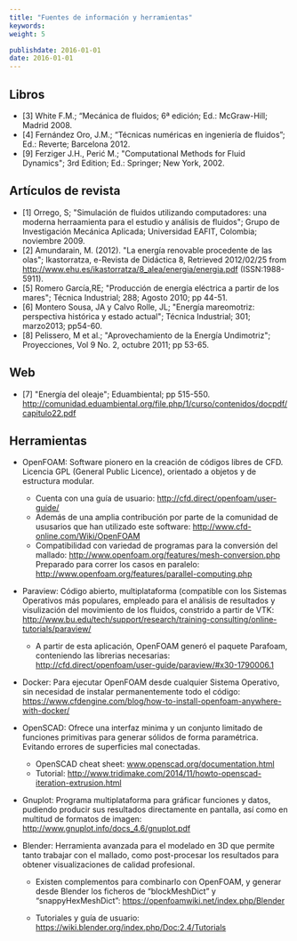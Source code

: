 ```yaml
---
title: "Fuentes de información y herramientas"
keywords: 
weight: 5

publishdate: 2016-01-01
date: 2016-01-01
---
```


<!--more-->

## Libros
* [3] White F.M.; “Mecánica de fluidos; 6ª edición; Ed.: McGraw-Hill; Madrid 2008.
* [4] Fernández Oro, J.M.; “Técnicas numéricas en ingeniería de fluidos”; Ed.: Reverte; Barcelona 2012.
* [9] Ferziger J.H., Perić M.; "Computational Methods for Fluid Dynamics"; 3rd Edition; Ed.: Springer; New York, 2002.

## Artículos de revista
* [1] Orrego, S; "Simulación de fluidos utilizando computadores: una moderna herraamienta para el estudio y análisis de fluidos"; Grupo de Investigación Mecánica Aplicada; Universidad EAFIT, Colombia; noviembre 2009.
* [2] Amundarain, M. (2012). "La energía renovable procedente de las olas"; Ikastorratza, e-Revista de Didáctica 8, Retrieved 2012/02/25 from http://www.ehu.es/ikastorratza/8_alea/energia/energia.pdf (ISSN:1988-5911).
* [5] Romero García,RE; "Producción de energía eléctrica a partir de los mares"; Técnica Industrial; 288; Agosto 2010; pp 44-51.
* [6] Montero Sousa, JA y Calvo Rolle, JL; "Energía mareomotriz: perspectiva histórica y estado actual"; Técnica Industrial; 301; marzo2013; pp54-60.
* [8] Pelissero, M et al.; "Aprovechamiento de la Energía Undimotriz"; Proyecciones, Vol 9 No. 2, octubre 2011; pp 53-65.

## Web
* [7] "Energía del oleaje"; Eduambiental; pp 515-550. http://comunidad.eduambiental.org/file.php/1/curso/contenidos/docpdf/capitulo22.pdf

## Herramientas
- OpenFOAM:  Software pionero en la creación de códigos libres de CFD. Licencia GPL (General Public Licence), orientado a objetos y de estructura modular.
  - Cuenta con una guía de usuario: http://cfd.direct/openfoam/user-guide/
  - Además de una amplia contribución por parte de la comunidad de ususarios que han utilizado este software: http://www.cfd-online.com/Wiki/OpenFOAM
  - Compatibilidad con variedad de programas para la conversión del mallado: http://www.openfoam.org/features/mesh-conversion.php
    Preparado para correr los casos en paralelo: http://www.openfoam.org/features/parallel-computing.php

- Paraview: Código abierto, multiplataforma (compatible con los Sistemas Operativos más populares, empleado para el análisis de resultados y visulización del movimiento de los fluidos, constrido a partir de VTK: http://www.bu.edu/tech/support/research/training-consulting/online-tutorials/paraview/
  - A partir de esta aplicación, OpenFOAM generó el paquete Parafoam, conteniendo las librerias necesarias: http://cfd.direct/openfoam/user-guide/paraview/#x30-1790006.1

- Docker: Para ejecutar OpenFOAM desde cualquier Sistema Operativo, sin necesidad de instalar permanentemente todo el código: https://www.cfdengine.com/blog/how-to-install-openfoam-anywhere-with-docker/

- OpenSCAD: Ofrece una interfaz minima y un conjunto limitado de funciones primitivas para generar sólidos de forma paramétrica. Evitando errores de superficies mal conectadas.
  - OpenSCAD cheat sheet: www.openscad.org/documentation.html
  - Tutorial: http://www.tridimake.com/2014/11/howto-openscad-iteration-extrusion.html

- Gnuplot: Programa multiplataforma para gráficar funciones y datos, pudiendo producir sus resultados directamente en pantalla, así como en multitud de formatos de imagen: http://www.gnuplot.info/docs_4.6/gnuplot.pdf

- Blender: Herramienta avanzada para el modelado en 3D que permite tanto trabajar con el mallado, como post-procesar los resultados para obtener visualizaciones de calidad profesional. 
  - Existen complementos para combinarlo con OpenFOAM, y generar desde Blender los ficheros de “blockMeshDict” y “snappyHexMeshDict”: https://openfoamwiki.net/index.php/Blender

  - Tutoriales y guía de usuario: https://wiki.blender.org/index.php/Doc:2.4/Tutorials
